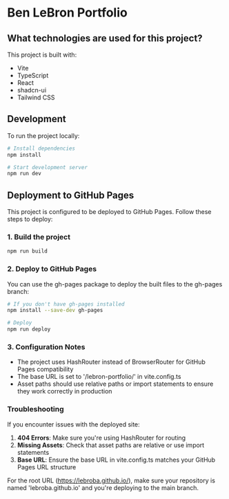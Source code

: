 # Ben LeBron Portfolio

## What technologies are used for this project?

This project is built with:

- Vite
- TypeScript
- React
- shadcn-ui
- Tailwind CSS

## Development

To run the project locally:

```bash
# Install dependencies
npm install

# Start development server
npm run dev
```

## Deployment to GitHub Pages

This project is configured to be deployed to GitHub Pages. Follow these steps to deploy:

### 1. Build the project

```bash
npm run build
```

### 2. Deploy to GitHub Pages

You can use the gh-pages package to deploy the built files to the gh-pages branch:

```bash
# If you don't have gh-pages installed
npm install --save-dev gh-pages

# Deploy
npm run deploy
```

### 3. Configuration Notes

- The project uses HashRouter instead of BrowserRouter for GitHub Pages compatibility
- The base URL is set to '/lebron-portfolio/' in vite.config.ts
- Asset paths should use relative paths or import statements to ensure they work correctly in production

### Troubleshooting

If you encounter issues with the deployed site:

1. **404 Errors**: Make sure you're using HashRouter for routing
2. **Missing Assets**: Check that asset paths are relative or use import statements
3. **Base URL**: Ensure the base URL in vite.config.ts matches your GitHub Pages URL structure

For the root URL (https://lebroba.github.io/), make sure your repository is named 'lebroba.github.io' and you're deploying to the main branch.

